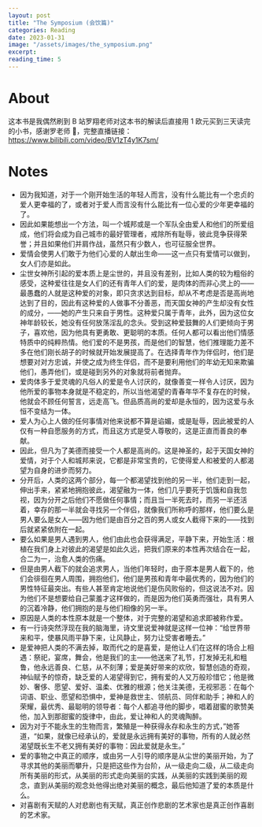 ```yaml
---
layout: post
title: "The Symposium (会饮篇)"
categories: Reading
date: 2023-01-31
image: "/assets/images/the_symposium.png"
excerpt:
reading_time: 5
---
```


# About

这本书是我偶然刷到 B 站罗翔老师对这本书的解读后直接用 1 欧元买到三天读完的小书，感谢罗老师 🤣，完整直播链接：https://www.bilibili.com/video/BV1zT4y1K7sm/

# Notes

-   因为我知道，对于一个刚开始生活的年轻人而言，没有什么能比有一个忠贞的爱人更幸福的了，或者对于爱人而言没有什么能比有一位心爱的少年更幸福的了。
-   因此如果能想出一个方法，叫一个城邦或是一个军队全由爱人和他们的所爱组成，他们将会成为自己城市的最好管理者，戒除所有耻辱，彼此竞争获得荣誉；并且如果他们并肩作战，虽然只有少数人，也可征服全世界。
-   爱情会使男人们敢于为他们心爱的人献出生命——这一点只有爱情可以做到，女人们亦是如此。
-   尘世女神所引起的爱本质上是尘世的，并且没有差别，比如人类的较为粗俗的感受，这种爱往往是女人们的还有青年人们的爱，是肉体的而非心灵上的——最愚蠢的人就是这种爱的对象，即只贪求达到目标，却从不考虑是否是高尚地达到了目的，因此有这种爱的人做事不分善恶，而天国女神的产生却没有女性的成分，——她的产生只来自于男性。这种爱只属于青年，此外，因为这位女神年龄较长，她没有任何放荡淫乱的念头。受到这种爱鼓舞的人们更倾向于男子，喜欢他，因为他具有更勇敢、更聪明的本质。任何人都可以看出他们情感特质中的纯粹热情。他们爱的不是男孩，而是他们的智慧，他们推理能力差不多在他们刚长胡子的时候就开始发展提高了。在选择青年作为伴侣时，他们是想要对对方忠诚，并使之成为终生伴侣，而不是要利用他们的年幼无知来欺骗他们，愚弄他们，或是碰到另外的对象就将前者抛弃。
-   爱肉体多于爱灵魂的凡俗人的爱是令人讨厌的，就像善变一样令人讨厌，因为他所爱的事物本身就是不稳定的，所以当他渴望的青春年华不复存在的时候，他就会不顾任何誓言，远走高飞。但品质高尚的爱却是永恒的，因为这爱与永恒不变结为一体。
-   爱人为心上人做的任何事情对他来说都不算是谄媚，或是耻辱，因此被爱的人仅有一种自愿服务的方式，而且这方式是受人尊敬的，这是正直而善良的奉献。
-   因此，但凡为了美德而接受一个人都是高尚的。这是神圣的，起于天国女神的爱情，对于个人和城邦来说，它都是非常宝贵的，它使得爱人和被爱的人都渴望为自身的进步而努力。
-   分开后，人类的这两个部分，每一个都渴望找到他的另一半，他们走到一起，伸出手来，紧紧地拥抱彼此，渴望融为一体，他们几乎要死于饥饿和自我忽视，因为分开之后他们不愿做任何事情；而且当一半死去时，而另一半还活着，幸存的那一半就会寻找另一个伴侣，就像我们所称呼的那样，他们要么是男人要么是女人——因为他们是由百分之百的男人或女人截得下来的——找到后就紧紧依附在一起。
-   要么如果是男人遇到男人，他们由此也会获得满足，平静下来，开始生活：根植在我们身上对彼此的渴望是如此久远，把我们原来的本性再次结合在一起，合二为一，治愈人类的伤痛。
-   但是由男人截下的就会追求男人，当他们年轻时，由于原本是男人截下的，他们会徘徊在男人周围，拥抱他们，他们是男孩和青年中最优秀的，因为他们的男性特征最突出。有些人甚至肯定地说他们是伤风败俗的，但这说法不对。因为他们不是想要给自己蒙羞才这样做的，而是因为他们英勇而强壮，具有男人的沉着冷静，他们拥抱的是与他们相像的另一半。
-   原因是人类的本性原本就是一个整体，对于完整的渴望和追求即被称作爱。
-   有一行诗突然浮现在我的脑海里，诗文里说爱神就是这样一位神：“给世界带来和平，使暴风雨平静下来，让风静止，努力让受害者睡去。”
-   是爱神把人类的不满去掉，取而代之的是喜爱，是他让人们在这样的场合上相遇：祭祀，宴席，舞会，他是我们的主——他送来了礼节，打发掉无礼和粗鲁，他永远善良、仁慈，从不刻薄；爱是美好带来的欢欣，智慧创造的奇观，神仙赋予的惊奇，缺乏爱的人渴望得到它，拥有爱的人又万般珍惜它；他是微妙、奢侈、愿望、爱好、温柔、优雅的根源；他关注美德，无视邪恶：在每个词语、职业、愿望和恐惧中，爱神是救世主、领航员、同伴和助手；神和人的荣耀，最优秀、最聪明的领导者：每个人都追寻他的脚步，唱着甜蜜的歌赞美他，加入到那甜蜜的旋律中，由此，爱让神和人的灵魂陶醉。
-   因为对于不能永生的生物而言，繁殖是一种获得永存和永生的方式，”她答道，“如果，就像已经承认的，爱就是永远拥有美好的事物，所有的人就必然渴望既长生不老又拥有美好的事物：因此爱就是永生。”
-   爱的事物之中真正的顺序，或由另一人引导的顺序是从尘世的美丽开始，为了寻求其他的美丽而攀升，只是把这些作为台阶，从一级走向二级，从二级走向所有美丽的形式，从美丽的形式走向美丽的实践，从美丽的实践到美丽的观念，直到从美丽的观念处他得出绝对美丽的概念，最后他知道了爱的本质是什么。
-   对喜剧有天赋的人对悲剧也有天赋，真正创作悲剧的艺术家也是真正创作喜剧的艺术家。
